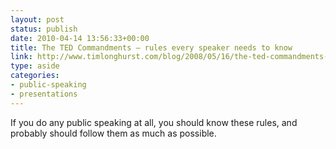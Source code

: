 ```yaml
---
layout: post
status: publish
date: 2010-04-14 13:56:33+00:00
title: The TED Commandments – rules every speaker needs to know
link: http://www.timlonghurst.com/blog/2008/05/16/the-ted-commandments-rules-every-speaker-needs-to-know/
type: aside
categories:
- public-speaking
- presentations
---
```


If you do any public speaking at all, you should know these rules, and probably should follow them as much as possible.
